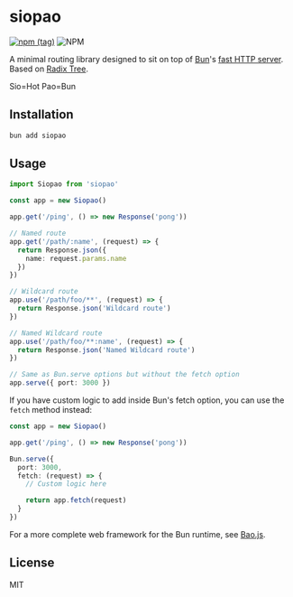 # siopao

[![npm (tag)](https://img.shields.io/npm/v/siopao?style=flat&colorA=000000&colorB=000000)](https://www.npmjs.com/package/siopao) ![NPM](https://img.shields.io/npm/l/siopao?style=flat&colorA=000000&colorB=000000)

A minimal routing library designed to sit on top of [Bun](https://github.com/Jarred-Sumner/bun)'s [fast HTTP server](https://github.com/Jarred-Sumner/bun#bunserve---fast-http-server). Based on [Radix Tree](https://github.com/unjs/radix3).

Sio=Hot Pao=Bun

## Installation

```bash
bun add siopao
```

## Usage

```ts
import Siopao from 'siopao'

const app = new Siopao()

app.get('/ping', () => new Response('pong'))

// Named route
app.get('/path/:name', (request) => {
  return Response.json({
    name: request.params.name
  })
})

// Wildcard route
app.use('/path/foo/**', (request) => {
  return Response.json('Wildcard route')
})

// Named Wildcard route
app.use('/path/foo/**:name', (request) => {
  return Response.json('Named Wildcard route')
})

// Same as Bun.serve options but without the fetch option
app.serve({ port: 3000 })
```

If you have custom logic to add inside Bun's fetch option, you can use the `fetch` method instead:

```ts
const app = new Siopao()

app.get('/ping', () => new Response('pong'))

Bun.serve({
  port: 3000,
  fetch: (request) => {
    // Custom logic here

    return app.fetch(request)
  }
})
```

For a more complete web framework for the Bun runtime, see [Bao.js](https://github.com/mattreid1/baojs).

## License

MIT
